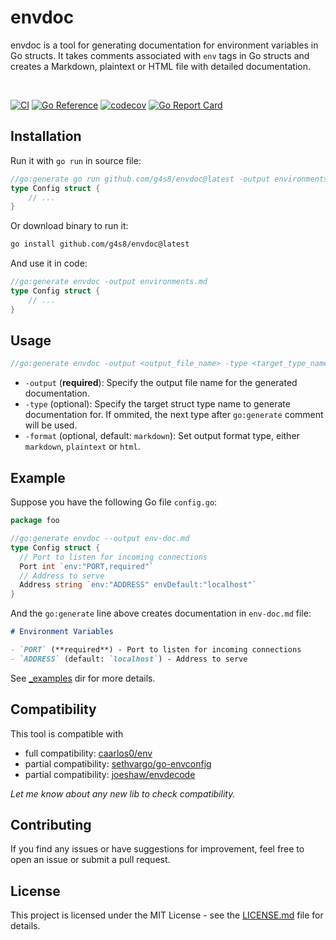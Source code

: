 # envdoc

envdoc is a tool for generating documentation for environment variables in Go structs.
It takes comments associated with `env` tags in Go structs and creates a Markdown, plaintext or HTML
file with detailed documentation.


<br/>

[![CI](https://github.com/g4s8/envdoc/actions/workflows/go.yml/badge.svg)](https://github.com/g4s8/envdoc/actions/workflows/go.yml)
[![Go Reference](https://pkg.go.dev/badge/github.com/g4s8/envdoc.svg)](https://pkg.go.dev/github.com/g4s8/envdoc)
[![codecov](https://codecov.io/gh/g4s8/envdoc/graph/badge.svg?token=sqXWNR755O)](https://codecov.io/gh/g4s8/envdoc)
[![Go Report Card](https://goreportcard.com/badge/github.com/g4s8/envdoc)](https://goreportcard.com/report/github.com/g4s8/envdoc)

## Installation

Run it with `go run` in source file:
```go
//go:generate go run github.com/g4s8/envdoc@latest -output environments.md -type Config
type Config struct {
    // ...
}
```

Or download binary to run it:
```bash
go install github.com/g4s8/envdoc@latest
```

And use it in code:

```go
//go:generate envdoc -output environments.md
type Config struct {
    // ...
}
```

## Usage

```go
//go:generate envdoc -output <output_file_name> -type <target_type_name> 
```

 * `-output` (**required**): Specify the output file name for the generated documentation.
 * `-type` (optional): Specify the target struct type name to generate documentation for.
 If ommited, the next type after `go:generate` comment will be used.
 * `-format` (optional, default: `markdown`): Set output format type, either `markdown`,
 `plaintext` or `html`.

## Example

Suppose you have the following Go file `config.go`:

```go
package foo

//go:generate envdoc --output env-doc.md
type Config struct {
  // Port to listen for incoming connections
  Port int `env:"PORT,required"`
  // Address to serve
  Address string `env:"ADDRESS" envDefault:"localhost"`
}
```

And the `go:generate` line above creates documentation in `env-doc.md` file:

```md
# Environment Variables

- `PORT` (**required**) - Port to listen for incoming connections
- `ADDRESS` (default: `localhost`) - Address to serve
```

See [_examples](/_examples/) dir for more details.

## Compatibility

This tool is compatible with
- full compatibility: [caarlos0/env](https://github.com/caarlos0/env)
- partial compatibility: [sethvargo/go-envconfig](https://github.com/sethvargo/go-envconfig)
- partial compatibility: [joeshaw/envdecode](https://github.com/joeshaw/envdecode)

*Let me know about any new lib to check compatibility.*


## Contributing

If you find any issues or have suggestions for improvement, feel free to open an issue or submit a pull request.

## License

This project is licensed under the MIT License - see the [LICENSE.md](/LICENSE.md) file for details.
